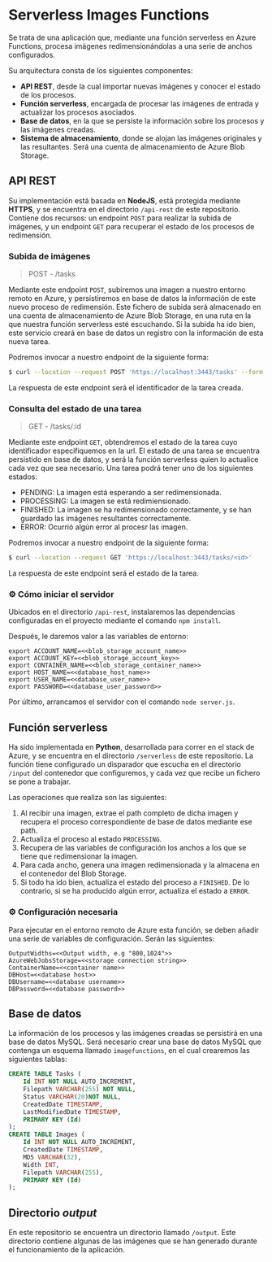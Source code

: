 # Serverless Images Functions

Se trata de una aplicación que, mediante una función serverless en Azure Functions, procesa imágenes redimensionándolas a una serie de anchos configurados.

Su arquitectura consta de los siguientes componentes:

- **API REST**, desde la cual importar nuevas imágenes y conocer el estado de los procesos.
- **Función serverless**, encargada de procesar las imágenes de entrada y actualizar los procesos asociados.
- **Base de datos**, en la que se persiste la información sobre los procesos y las imágenes creadas.
- **Sistema de almacenamiento**, donde se alojan las imágenes originales y las resultantes. Será una cuenta de almacenamiento de Azure Blob Storage.

## API REST

Su implementación está basada en **NodeJS**, está protegida mediante **HTTPS**, y se encuentra en el directorio `/api-rest` de este repositorio. 
Contiene dos recursos: un endpoint `POST` para realizar la subida de imágenes, y un endpoint `GET` para recuperar el estado de los procesos de redimensión.

### Subida de imágenes

> POST - /tasks

Mediante este endpoint `POST`, subiremos una imagen a nuestro entorno remoto en Azure, y persistiremos en base de datos la información de este nuevo proceso de redimensión.
Este fichero de subida será almacenado en una cuenta de almacenamiento de Azure Blob Storage, en una ruta en la que nuestra función serverless esté escuchando.
Si la subida ha ido bien, este servicio creará en base de datos un registro con la información de esta nueva tarea.

Podremos invocar a nuestro endpoint de la siguiente forma:

```bash
$ curl --location --request POST 'https://localhost:3443/tasks' --form 'image=@"/home/path/<image_path>"'
```

La respuesta de este endpoint será el identificador de la tarea creada.

### Consulta del estado de una tarea

> GET - /tasks/:id

Mediante este endpoint `GET`, obtendremos el estado de la tarea cuyo identificador especifiquemos en la url. El estado de una tarea se encuentra persistido en base de datos, y será la función serverless quien lo actualice cada vez que sea necesario.
Una tarea podrá tener uno de los siguientes estados:

- PENDING: La imagen está esperando a ser redimensionada.
- PROCESSING: La imagen se está redimiensionado.
- FINISHED: La imagen se ha redimensionado correctamente, y se han guardado las imágenes resultantes correctamente.
- ERROR: Ocurrió algún error al procesr las imagen.

Podremos invocar a nuestro endpoint de la siguiente forma:

```bash
$ curl --location --request GET 'https://localhost:3443/tasks/<id>'
```

La respuesta de este endpoint será el estado de la tarea.

### :gear: Cómo iniciar el servidor

Ubicados en el directorio `/api-rest`, instalaremos las dependencias configuradas en el proyecto mediante el comando `npm install`.

Después, le daremos valor a las variables de entorno:
```
export ACCOUNT_NAME=<<blob_storage_account_name>>
export ACCOUNT_KEY=<<blob_storage_account_key>>
export CONTAINER_NAME=<<blob_storage_container_name>>
export HOST_NAME=<<database_host_name>>
export USER_NAME=<<database_user_name>>
export PASSWORD=<<database_user_password>>
```

Por último, arrancamos el servidor con el comando `node server.js`.

## Función serverless

Ha sido implementada en **Python**, desarrollada para correr en el stack de Azure, y se encuentra en el directorio `/serverless` de este repositorio. La función tiene configurado un disparador que escucha en el directorio `/input` del contenedor que configuremos, y cada vez que recibe un fichero se pone a trabajar.

Las operaciones que realiza son las siguientes:

1. Al recibir una imagen, extrae el path completo de dicha imagen y recupera el proceso correspondiente de base de datos mediante ese path.
2. Actualiza el proceso al estado `PROCESSING`.
3. Recupera de las variables de configuración los anchos a los que se tiene que redimensionar la imagen.
4. Para cada ancho, genera una imagen redimensionada y la almacena en el contenedor del Blob Storage.
5. Si todo ha ido bien, actualiza el estado del proceso a `FINISHED`. De lo contrario, si se ha producido algún error, actualiza el estado a `ERROR`.

### :gear: Configuración necesaria

Para ejecutar en el entorno remoto de Azure esta función, se deben añadir una serie de variables de configuración. Serán las siguientes:

```
OutputWidths=<<Output width, e.g "800,1024">>
AzureWebJobsStorage=<<storage connection string>>
ContainerName=<<container name>>
DBHost=<<database host>>
DBUsername=<<database username>>
DBPassword=<<database password>>
```

## Base de datos

La información de los procesos y las imágenes creadas se persistirá en una base de datos MySQL. Será necesario crear una base de datos MySQL que contenga un esquema llamado `imagefunctions`, en el cual crearemos las siguientes tablas:

```sql
CREATE TABLE Tasks (
    Id INT NOT NULL AUTO_INCREMENT,
    Filepath VARCHAR(255) NOT NULL,
    Status VARCHAR(20)NOT NULL,
    CreatedDate TIMESTAMP,
    LastModifiedDate TIMESTAMP,
    PRIMARY KEY (Id)
);
CREATE TABLE Images (
    Id INT NOT NULL AUTO_INCREMENT,
    CreatedDate TIMESTAMP,
    MD5 VARCHAR(32),
    Width INT,
    Filepath VARCHAR(255),
    PRIMARY KEY (Id)
);
```

## Directorio *output*

En este repositorio se encuentra un directorio llamado `/output`. Este directorio contiene algunas de las imágenes que se han generado durante el funcionamiento de la aplicación.
